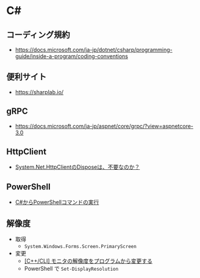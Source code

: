 # C#

## コーディング規約
- https://docs.microsoft.com/ja-jp/dotnet/csharp/programming-guide/inside-a-program/coding-conventions

## 便利サイト
- https://sharplab.io/

## gRPC
- https://docs.microsoft.com/ja-jp/aspnet/core/grpc/?view=aspnetcore-3.0

## HttpClient
- [System.Net.HttpClientのDisposeは、不要なのか？](https://qiita.com/Temarin/items/1ea38d563e75fdacd051)

## PowerShell
- [C#からPowerShellコマンドの実行](https://qiita.com/akihiro-o/items/bd0ff97f39f95df6c3e3)

## 解像度
- 取得
  - `System.Windows.Forms.Screen.PrimaryScreen`
- 変更
  - [[C++/CLI] モニタの解像度をプログラムから変更する](https://www.moonmile.net/blog/archives/4133)
  - PowerShell で `Set-DisplayResolution`
